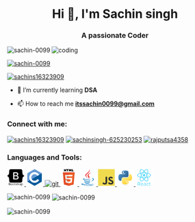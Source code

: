 <h1 align="center">Hi 👋, I'm Sachin singh</h1>
<h3 align="center">A passionate Coder</h3>
<img align ="right" alt="coding" width="400" src="https://cdn.dribbble.com/users/1162077/screenshots/3848914/programmer.gif">

<p align="left"> <img src="https://komarev.com/ghpvc/?username=sachin-0099&label=Profile%20views&color=0e75b6&style=flat" alt="sachin-0099" /> </p>

<p align="left"> <a href="https://github.com/ryo-ma/github-profile-trophy"><img src="https://github-profile-trophy.vercel.app/?username=sachin-0099" alt="sachin-0099" /></a> </p>

<p align="left"> <a href="https://twitter.com/sachins16323909" target="blank"><img src="https://img.shields.io/twitter/follow/sachins16323909?logo=twitter&style=for-the-badge" alt="sachins16323909" /></a> </p>

- 🌱 I’m currently learning **DSA**

- 📫 How to reach me **itssachin0099@gmail.com**

<h3 align="left">Connect with me:</h3>
<p align="left">
<a href="https://twitter.com/sachins16323909" target="blank"><img align="center" src="https://raw.githubusercontent.com/rahuldkjain/github-profile-readme-generator/master/src/images/icons/Social/twitter.svg" alt="sachins16323909" height="30" width="40" /></a>
<a href="https://linkedin.com/in/sachinsingh-625230253" target="blank"><img align="center" src="https://raw.githubusercontent.com/rahuldkjain/github-profile-readme-generator/master/src/images/icons/Social/linked-in-alt.svg" alt="sachinsingh-625230253" height="30" width="40" /></a>
<a href="https://instagram.com/rajputsa4358" target="blank"><img align="center" src="https://raw.githubusercontent.com/rahuldkjain/github-profile-readme-generator/master/src/images/icons/Social/instagram.svg" alt="rajputsa4358" height="30" width="40" /></a>
</p>

<h3 align="left">Languages and Tools:</h3>
<p align="left"> <a href="https://getbootstrap.com" target="_blank" rel="noreferrer"> <img src="https://raw.githubusercontent.com/devicons/devicon/master/icons/bootstrap/bootstrap-plain-wordmark.svg" alt="bootstrap" width="40" height="40"/> </a> <a href="https://www.cprogramming.com/" target="_blank" rel="noreferrer"> <img src="https://raw.githubusercontent.com/devicons/devicon/master/icons/c/c-original.svg" alt="c" width="40" height="40"/> </a> <a href="https://git-scm.com/" target="_blank" rel="noreferrer"> <img src="https://www.vectorlogo.zone/logos/git-scm/git-scm-icon.svg" alt="git" width="40" height="40"/> </a> <a href="https://www.w3.org/html/" target="_blank" rel="noreferrer"> <img src="https://raw.githubusercontent.com/devicons/devicon/master/icons/html5/html5-original-wordmark.svg" alt="html5" width="40" height="40"/> </a> <a href="https://www.java.com" target="_blank" rel="noreferrer"> <img src="https://raw.githubusercontent.com/devicons/devicon/master/icons/java/java-original.svg" alt="java" width="40" height="40"/> </a> <a href="https://developer.mozilla.org/en-US/docs/Web/JavaScript" target="_blank" rel="noreferrer"> <img src="https://raw.githubusercontent.com/devicons/devicon/master/icons/javascript/javascript-original.svg" alt="javascript" width="40" height="40"/> </a> <a href="https://www.python.org" target="_blank" rel="noreferrer"> <img src="https://raw.githubusercontent.com/devicons/devicon/master/icons/python/python-original.svg" alt="python" width="40" height="40"/> </a> <a href="https://reactjs.org/" target="_blank" rel="noreferrer"> <img src="https://raw.githubusercontent.com/devicons/devicon/master/icons/react/react-original-wordmark.svg" alt="react" width="40" height="40"/> </a> </p>

<p><img align="left" src="https://github-readme-stats.vercel.app/api/top-langs?username=sachin-0099&show_icons=true&locale=en&layout=compact" alt="sachin-0099" /></p>

<p>&nbsp;<img align="center" src="https://github-readme-stats.vercel.app/api?username=sachin-0099&show_icons=true&locale=en" alt="sachin-0099" /></p>

<p><img align="center" src="https://github-readme-streak-stats.herokuapp.com/?user=sachin-0099&" alt="sachin-0099" /></p>
